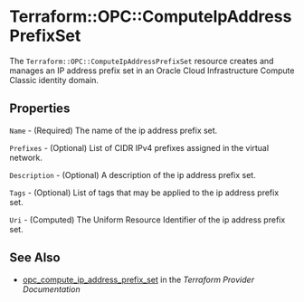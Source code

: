 # Terraform::OPC::ComputeIpAddressPrefixSet

The ``Terraform::OPC::ComputeIpAddressPrefixSet`` resource creates and manages an IP address prefix set in an Oracle Cloud Infrastructure Compute Classic identity domain.

## Properties

`Name` - (Required) The name of the ip address prefix set.

`Prefixes` - (Optional) List of CIDR IPv4 prefixes assigned in the virtual network.

`Description` - (Optional) A description of the ip address prefix set.

`Tags` - (Optional) List of tags that may be applied to the ip address prefix set.

`Uri` - (Computed) The Uniform Resource Identifier of the ip address prefix set.


## See Also

* [opc_compute_ip_address_prefix_set](https://www.terraform.io/docs/providers/opc/r/compute_ip_address_prefix_set.html) in the _Terraform Provider Documentation_